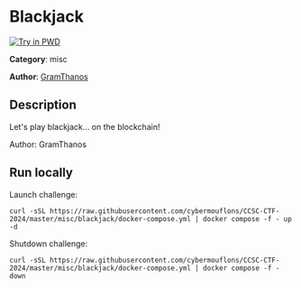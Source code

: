 # Blackjack

[![Try in PWD](https://raw.githubusercontent.com/play-with-docker/stacks/master/assets/images/button.png)](https://labs.play-with-docker.com/?stack=https://raw.githubusercontent.com/cybermouflons/CCSC-CTF-2024/master/misc/blackjack/docker-compose.yml)


**Category**: misc

**Author**: [GramThanos](https://github.com/GramThanos)

## Description

Let's play blackjack... on the blockchain!


Author: GramThanos


## Run locally

Launch challenge:
```
curl -sSL https://raw.githubusercontent.com/cybermouflons/CCSC-CTF-2024/master/misc/blackjack/docker-compose.yml | docker compose -f - up -d
```

Shutdown challenge:
```
curl -sSL https://raw.githubusercontent.com/cybermouflons/CCSC-CTF-2024/master/misc/blackjack/docker-compose.yml | docker compose -f - down
```
